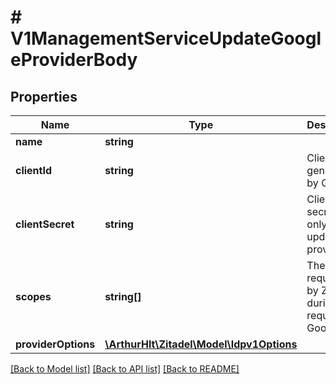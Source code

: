 # # V1ManagementServiceUpdateGoogleProviderBody

## Properties

Name | Type | Description | Notes
------------ | ------------- | ------------- | -------------
**name** | **string** |  | [optional]
**clientId** | **string** | Client id generated by Google | [optional]
**clientSecret** | **string** | Client secret will only be updated if provided | [optional]
**scopes** | **string[]** | The scopes requested by ZITADEL during the request to Google | [optional]
**providerOptions** | [**\ArthurHlt\Zitadel\Model\Idpv1Options**](Idpv1Options.md) |  | [optional]

[[Back to Model list]](../../README.md#models) [[Back to API list]](../../README.md#endpoints) [[Back to README]](../../README.md)
